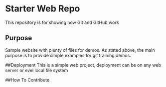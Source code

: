 # Starter Web Repo

This repository is for showing how Git and GitHub work

## Purpose

Sample website with plenty of files for demos.
As stated above, the main purpose is to provide simple examples for git training demos.


##Deployment
This is a simple web project, deployment can be on any web server or evel local
file system

##How To Contribute
